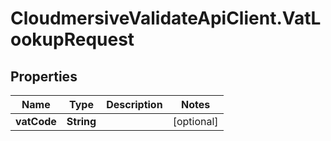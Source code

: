 # CloudmersiveValidateApiClient.VatLookupRequest

## Properties
Name | Type | Description | Notes
------------ | ------------- | ------------- | -------------
**vatCode** | **String** |  | [optional] 


